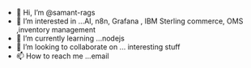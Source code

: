 - 👋 Hi, I’m @samant-rags
- 👀 I’m interested in ...AI, n8n, Grafana , IBM Sterling commerce, OMS ,inventory management
- 🌱 I’m currently learning ...nodejs
- 💞️ I’m looking to collaborate on ... interesting stuff
- 📫 How to reach me ...email

<!---
samant-rags/samant-rags is a ✨ special ✨ repository because its `README.md` (this file) appears on your GitHub profile.
You can click the Preview link to take a look at your changes.
--->
